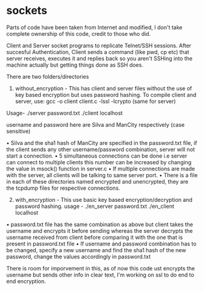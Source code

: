 # sockets 
Parts of code have been taken from Internet and modified, I don't take complete ownership of this code, credit to those who did. 

Client and Server socket programs to replicate Telnet/SSH sessions. After succesful Authentication, Client sends a command (like pwd, cp etc) that server receives, executes it and replies back so you aren't SSHing into the machine actually but getting things done as SSH does. 

There are two folders/directories 
1) without_encryption - This has client and server files without the use of key based encryption but uses password hashing. 
To compile client and server, use:  gcc -o client client.c -lssl -lcrypto (same for server)

Usage-   ./server <port> password.txt 
         ./client localhost <port> <username> <password> 
 
 username and password here are Silva and ManCity respectively (case sensitive)
             
•	Silva and the sha1 hash of ManCity are specified in the password.txt file, if the client sends any other username/password combination, server will not start a connection. 
•	5 simultaneous connections can be done i.e server can connect to multiple clients this number can be increased by changing the value in msock() function in server.c
•	If multiple connections are made with the server, all clients will be talking to same server port.
•	There is a file in each of these directories named encrypted and unencrypted, they are the tcpdump files for respective connections. 

2) with_encryption - This use basic key based encryption/decryption and  password hashing. 
usage - ./en_server <port> password.txt 
        ./en_client localhost <port> <username> <password>
        
•	password.txt file has the same combination as above but client takes the username and encrypts it before sending whereas the server decrypts the username received from client before comparing it with the one that is present in password.txt file 
•	If username and password combination has to be changed, specify a new username and find the sha1 hash of the new password, change the values accordingly in password.txt

There is room for imporvement in this, as of now this code ust encrypts the username but sends other info in clear text, I'm working on ssl to do end to end encryption. 
